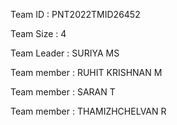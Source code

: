 Team ID : PNT2022TMID26452

Team Size : 4

Team Leader : SURIYA MS

Team member : RUHIT KRISHNAN M

Team member : SARAN T

Team member : THAMIZHCHELVAN R

